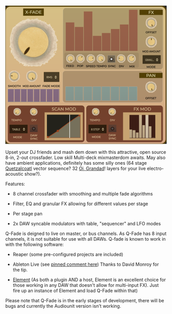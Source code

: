 ![q-fade](https://github.com/publicsamples/Q-Fade/raw/main/Q-Fade.png?raw=true)

Upset your DJ friends and mash dem down with this attractive, open source 8-in, 2-out crossfader. Low skill Multi-deck mixmasterdom awaits. May also have ambient applications, definitely has some silly ones (64 stage  [Quetzalcoatl](https://modularsamples.gumroad.com/l/lybce?_gl=1*2mswod*_ga*MTM4MzAxOTkwNC4xNzE5MjU0ODQx*_ga_6LJN6D94N6*MTcxOTI5MzI2My4yLjEuMTcxOTI5OTg5Ni4wLjAuMA..)  vector sequence? 32  [Oi, Grandad](https://modularsamples.gumroad.com/l/gyckl?_gl=1*wljk4g*_ga*MTM4MzAxOTkwNC4xNzE5MjU0ODQx*_ga_6LJN6D94N6*MTcxOTI5MzI2My4yLjEuMTcxOTMwMDQ2NC4wLjAuMA..)! layers for your live electro-acoustic show?).

Features:

-   8 channel crossfader with smoothing and multiple fade algorithms
    
-   Filter, EQ and granular FX allowing for different values per stage
    
-   Per stage pan
    
-   2x DAW syncable modulators with table, "sequencer" and LFO modes
    

Q-Fade is deigned to live on master, or bus channels. As Q-Fade has 8 input channels, it is not suitable for use with all DAWs. Q-fade is known to work in with the following software:

-   Reaper (some pre-configured projects are included)
    
-   Ableton Live (see  [pinned comment here](https://www.youtube.com/watch?v=WfF4OX3LMqo)) Thanks to David Monroy for the tip.
    
-   [Element](https://kushview.net/element/)  (As both a plugin AND a host, Element is an excellent choice for those working in any DAW that doesn't allow for multi-input FX). Just fire up an instance of Element and load Q-Fade within that)
    

Please note that Q-Fade is in the early stages of development, there will be bugs and currently the Audiounit version isn't working.
